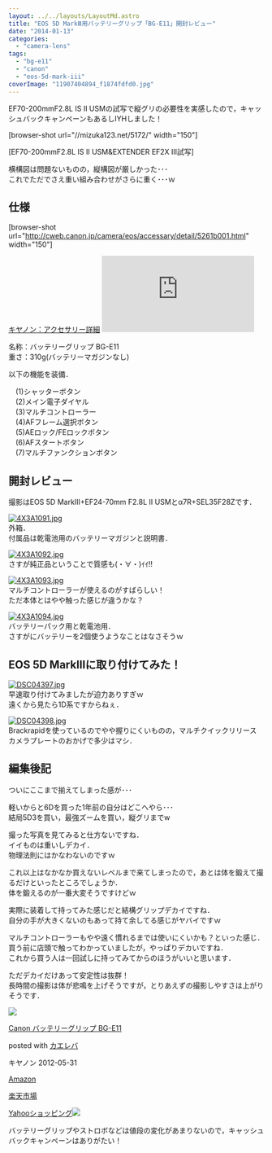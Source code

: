 ```yaml
---
layout: ../../layouts/LayoutMd.astro
title: "EOS 5D MarkⅢ用バッテリーグリップ「BG-E11」開封レビュー"
date: "2014-01-13"
categories: 
  - "camera-lens"
tags: 
  - "bg-e11"
  - "canon"
  - "eos-5d-mark-iii"
coverImage: "11907404894_f1874fdfd0.jpg"
---
```


EF70-200mmF2.8L IS II USMの試写で縦グリの必要性を実感したので，キャッシュバックキャンペーンもあるしIYHしました！

\[browser-shot url="//mizuka123.net/5172/" width="150"\]

[EF70-200mmF2.8L IS II USM&EXTENDER EF2X III試写]

横構図は問題ないものの，縦構図が厳しかった･･･  
これでただでさえ重い組み合わせがさらに重く･･･ｗ

## 仕様

\[browser-shot url="http://cweb.canon.jp/camera/eos/accessary/detail/5261b001.html" width="150"\]

[キヤノン：アクセサリー詳細](http://cweb.canon.jp/camera/eos/accessary/detail/5261b001.html) [![](http://b.hatena.ne.jp/entry/image/http://cweb.canon.jp/camera/eos/accessary/detail/5261b001.html)](http://b.hatena.ne.jp/entry/http://cweb.canon.jp/camera/eos/accessary/detail/5261b001.html)

名称：バッテリーグリップ BG-E11  
重さ：310g(バッテリーマガジンなし)

以下の機能を装備．

　(1)シャッターボタン  
　(2)メイン電子ダイヤル  
　(3)マルチコントローラー  
　(4)AFフレーム選択ボタン  
　(5)AEロック/FEロックボタン  
　(6)AFスタートボタン  
　(7)マルチファンクションボタン

## 開封レビュー

撮影はEOS 5D MarkⅢ+EF24-70mm F2.8L II USMとα7R+SEL35F28Zです．

[![4X3A1091.jpg](/wp/images/11907814186_c5a0b2ba78_b.jpg)](http://www.flickr.com/photos/67522130@N08/11907814186/ "4X3A1091.jpg")  
外箱．  
付属品は乾電池用のバッテリーマガジンと説明書．

[![4X3A1092.jpg](/wp/images/11907393554_c87c82eafa_b.jpg)](http://www.flickr.com/photos/67522130@N08/11907393554/ "4X3A1092.jpg")  
さすが純正品ということで質感も(・∀・)ｲｲ!!

[![4X3A1093.jpg](/wp/images/11907820966_6bde6e2abb_b.jpg)](http://www.flickr.com/photos/67522130@N08/11907820966/ "4X3A1093.jpg")  
マルチコントローラーが使えるのがすばらしい！  
ただ本体とはやや触った感じが違うかな？

[![4X3A1094.jpg](/wp/images/11907400604_29df1dc32d_b.jpg)](http://www.flickr.com/photos/67522130@N08/11907400604/ "4X3A1094.jpg")  
バッテリーパック用と乾電池用．  
さすがにバッテリーを2個使うようなことはなさそうｗ

## EOS 5D MarkⅢに取り付けてみた！

[![DSC04397.jpg](/wp/images/11907404894_f1874fdfd0_b.jpg)](http://www.flickr.com/photos/67522130@N08/11907404894/ "DSC04397.jpg")  
早速取り付けてみましたが迫力ありすぎｗ  
遠くから見たら1D系ですからねぇ．

[![DSC04398.jpg](/wp/images/11907242973_8c67f322e6_b.jpg)](http://www.flickr.com/photos/67522130@N08/11907242973/ "DSC04398.jpg")  
Brackrapidを使っているのでやや握りにくいものの，マルチクイックリリース カメラプレートのおかげで多少はマシ．

## 編集後記

ついにここまで揃えてしまった感が･･･

軽いからと6Dを買った1年前の自分はどこへやら･･･  
結局5D3を買い，最強ズームを買い，縦グリまでw

撮った写真を見てみると仕方ないですね．  
イイものは重いしデカイ．  
物理法則にはかなわないのですｗ

これ以上はなかなか買えないレベルまで来てしまったので，あとは体を鍛えて撮るだけといったところでしょうか．  
体を鍛えるのが一番大変そうですけどｗ

実際に装着して持ってみた感じだと結構グリップデカイですね．  
自分の手が大きくないのもあって持て余してる感じがヤバイですｗ

マルチコントローラーもやや遠く慣れるまでは使いにくいかも？といった感じ．  
買う前に店頭で触ってわかっていましたが，やっぱりデカいですね．  
これから買う人は一回試しに持ってみてからのほうがいいと思います．

ただデカイだけあって安定性は抜群！  
長時間の撮影は体が悲鳴を上げそうですが，とりあえずの撮影しやすさは上がりそうです．

[![](/wp/images/51cNp9CWf6L._SL160_.jpg)](https://www.amazon.co.jp/exec/obidos/ASIN/B007G3SX7Q/mizuka123-22/ref=nosim/)

[Canon バッテリーグリップ BG-E11](https://www.amazon.co.jp/exec/obidos/ASIN/B007G3SX7Q/mizuka123-22/ref=nosim/)

posted with [カエレバ](http://kaereba.com)

キヤノン 2012-05-31

[Amazon](http://www.amazon.co.jp/gp/search?keywords=BG-E11&__mk_ja_JP=%83J%83%5E%83J%83i&tag=mizuka123-22 "アマゾン")

[楽天市場](http://hb.afl.rakuten.co.jp/hgc/032b53ee.4b34c5ee.0f4a541e.f440145e/?pc=http%3A%2F%2Fsearch.rakuten.co.jp%2Fsearch%2Fmall%2FBG-E11%2F-%2Ff.1-p.1-s.1-sf.0-st.A-v.2%3Fx%3D0%26scid%3Daf_ich_link_urltxt%26m%3Dhttp%3A%2F%2Fm.rakuten.co.jp%2F "楽天市場")

[Yahooショッピング![](//ad.jp.ap.valuecommerce.com/servlet/gifbanner?sid=3066752&pid=881990642)](//ck.jp.ap.valuecommerce.com/servlet/referral?sid=3066752&pid=881990642&vc_url=http%3A%2F%2Fshopping.search.yahoo.co.jp%2Fsearch%3FuIv%3Don%26ei%3DUTF-8%26tab_ex%3Dcommerce%26slider%3D0%26va%3DBG-E11 "Yahooショッピング")

バッテリーグリップやストロボなどは値段の変化があまりないので，キャッシュバックキャンペーンはありがたい！
